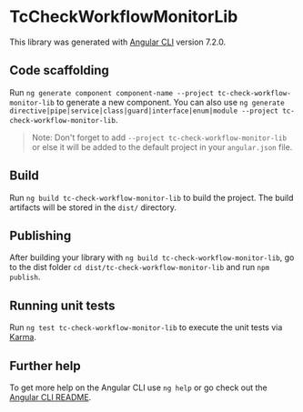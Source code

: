 # TcCheckWorkflowMonitorLib

This library was generated with [Angular CLI](https://github.com/angular/angular-cli) version 7.2.0.

## Code scaffolding

Run `ng generate component component-name --project tc-check-workflow-monitor-lib` to generate a new component. You can also use `ng generate directive|pipe|service|class|guard|interface|enum|module --project tc-check-workflow-monitor-lib`.
> Note: Don't forget to add `--project tc-check-workflow-monitor-lib` or else it will be added to the default project in your `angular.json` file. 

## Build

Run `ng build tc-check-workflow-monitor-lib` to build the project. The build artifacts will be stored in the `dist/` directory.

## Publishing

After building your library with `ng build tc-check-workflow-monitor-lib`, go to the dist folder `cd dist/tc-check-workflow-monitor-lib` and run `npm publish`.

## Running unit tests

Run `ng test tc-check-workflow-monitor-lib` to execute the unit tests via [Karma](https://karma-runner.github.io).

## Further help

To get more help on the Angular CLI use `ng help` or go check out the [Angular CLI README](https://github.com/angular/angular-cli/blob/master/README.md).
